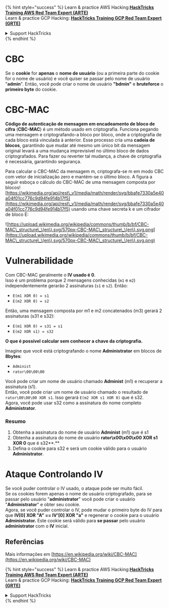 {% hint style="success" %}
Learn & practice AWS Hacking:<img src="/.gitbook/assets/arte.png" alt="" data-size="line">[**HackTricks Training AWS Red Team Expert (ARTE)**](https://training.hacktricks.xyz/courses/arte)<img src="/.gitbook/assets/arte.png" alt="" data-size="line">\
Learn & practice GCP Hacking: <img src="/.gitbook/assets/grte.png" alt="" data-size="line">[**HackTricks Training GCP Red Team Expert (GRTE)**<img src="/.gitbook/assets/grte.png" alt="" data-size="line">](https://training.hacktricks.xyz/courses/grte)

<details>

<summary>Support HackTricks</summary>

* Check the [**subscription plans**](https://github.com/sponsors/carlospolop)!
* **Join the** 💬 [**Discord group**](https://discord.gg/hRep4RUj7f) or the [**telegram group**](https://t.me/peass) or **follow** us on **Twitter** 🐦 [**@hacktricks\_live**](https://twitter.com/hacktricks\_live)**.**
* **Share hacking tricks by submitting PRs to the** [**HackTricks**](https://github.com/carlospolop/hacktricks) and [**HackTricks Cloud**](https://github.com/carlospolop/hacktricks-cloud) github repos.

</details>
{% endhint %}


# CBC

Se o **cookie** for **apenas** o **nome de usuário** (ou a primeira parte do cookie for o nome de usuário) e você quiser se passar pelo nome de usuário "**admin**". Então, você pode criar o nome de usuário **"bdmin"** e **bruteforce** o **primeiro byte** do cookie.

# CBC-MAC

**Código de autenticação de mensagem em encadeamento de bloco de cifra** (**CBC-MAC**) é um método usado em criptografia. Funciona pegando uma mensagem e criptografando-a bloco por bloco, onde a criptografia de cada bloco está vinculada à anterior. Esse processo cria uma **cadeia de blocos**, garantindo que mudar até mesmo um único bit da mensagem original levará a uma mudança imprevisível no último bloco de dados criptografados. Para fazer ou reverter tal mudança, a chave de criptografia é necessária, garantindo segurança.

Para calcular o CBC-MAC da mensagem m, criptografa-se m em modo CBC com vetor de inicialização zero e mantém-se o último bloco. A figura a seguir esboça o cálculo do CBC-MAC de uma mensagem composta por blocos![https://wikimedia.org/api/rest\_v1/media/math/render/svg/bbafe7330a5e40a04f01cc776c9d94fe914b17f5](https://wikimedia.org/api/rest\_v1/media/math/render/svg/bbafe7330a5e40a04f01cc776c9d94fe914b17f5) usando uma chave secreta k e um cifrador de bloco E:

![https://upload.wikimedia.org/wikipedia/commons/thumb/b/bf/CBC-MAC\_structure\_\(en\).svg/570px-CBC-MAC\_structure\_\(en\).svg.png](https://upload.wikimedia.org/wikipedia/commons/thumb/b/bf/CBC-MAC\_structure\_\(en\).svg/570px-CBC-MAC\_structure\_\(en\).svg.png)

# Vulnerabilidade

Com CBC-MAC geralmente o **IV usado é 0**.\
Isso é um problema porque 2 mensagens conhecidas (`m1` e `m2`) independentemente gerarão 2 assinaturas (`s1` e `s2`). Então:

* `E(m1 XOR 0) = s1`
* `E(m2 XOR 0) = s2`

Então, uma mensagem composta por m1 e m2 concatenados (m3) gerará 2 assinaturas (s31 e s32):

* `E(m1 XOR 0) = s31 = s1`
* `E(m2 XOR s1) = s32`

**O que é possível calcular sem conhecer a chave da criptografia.**

Imagine que você está criptografando o nome **Administrator** em blocos de **8bytes**:

* `Administ`
* `rator\00\00\00`

Você pode criar um nome de usuário chamado **Administ** (m1) e recuperar a assinatura (s1).\
Então, você pode criar um nome de usuário chamado o resultado de `rator\00\00\00 XOR s1`. Isso gerará `E(m2 XOR s1 XOR 0)` que é s32.\
Agora, você pode usar s32 como a assinatura do nome completo **Administrator**.

### Resumo

1. Obtenha a assinatura do nome de usuário **Administ** (m1) que é s1
2. Obtenha a assinatura do nome de usuário **rator\x00\x00\x00 XOR s1 XOR 0** que é s32**.**
3. Defina o cookie para s32 e será um cookie válido para o usuário **Administrator**.

# Ataque Controlando IV

Se você puder controlar o IV usado, o ataque pode ser muito fácil.\
Se os cookies forem apenas o nome de usuário criptografado, para se passar pelo usuário "**administrator**" você pode criar o usuário "**Administrator**" e obter seu cookie.\
Agora, se você puder controlar o IV, pode mudar o primeiro byte do IV para que **IV\[0] XOR "A" == IV'\[0] XOR "a"** e regenerar o cookie para o usuário **Administrator.** Este cookie será válido para **se passar** pelo usuário **administrator** com o **IV** inicial.

## Referências

Mais informações em [https://en.wikipedia.org/wiki/CBC-MAC](https://en.wikipedia.org/wiki/CBC-MAC)


{% hint style="success" %}
Learn & practice AWS Hacking:<img src="/.gitbook/assets/arte.png" alt="" data-size="line">[**HackTricks Training AWS Red Team Expert (ARTE)**](https://training.hacktricks.xyz/courses/arte)<img src="/.gitbook/assets/arte.png" alt="" data-size="line">\
Learn & practice GCP Hacking: <img src="/.gitbook/assets/grte.png" alt="" data-size="line">[**HackTricks Training GCP Red Team Expert (GRTE)**<img src="/.gitbook/assets/grte.png" alt="" data-size="line">](https://training.hacktricks.xyz/courses/grte)

<details>

<summary>Support HackTricks</summary>

* Check the [**subscription plans**](https://github.com/sponsors/carlospolop)!
* **Join the** 💬 [**Discord group**](https://discord.gg/hRep4RUj7f) or the [**telegram group**](https://t.me/peass) or **follow** us on **Twitter** 🐦 [**@hacktricks\_live**](https://twitter.com/hacktricks\_live)**.**
* **Share hacking tricks by submitting PRs to the** [**HackTricks**](https://github.com/carlospolop/hacktricks) and [**HackTricks Cloud**](https://github.com/carlospolop/hacktricks-cloud) github repos.

</details>
{% endhint %}

